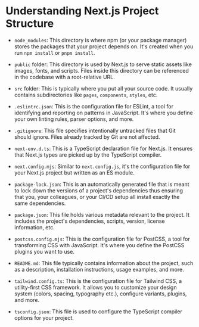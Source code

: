 # Understanding Next.js Project Structure

- `node_modules`: This directory is where npm (or your package manager) stores the packages that your project depends on. It's created when you run `npm install` or `pnpm install`.

- `public` folder: This directory is used by Next.js to serve static assets like images, fonts, and scripts. Files inside this directory can be referenced in the codebase with a root-relative URL.

- `src` folder: This is typically where you put all your source code. It usually contains subdirectories like `pages`, `components`, `styles`, etc.

- `.eslintrc.json`: This is the configuration file for ESLint, a tool for identifying and reporting on patterns in JavaScript. It's where you define your own linting rules, parser options, and more.

- `.gitignore`: This file specifies intentionally untracked files that Git should ignore. Files already tracked by Git are not affected.

- `next-env.d.ts`: This is a TypeScript declaration file for Next.js. It ensures that Next.js types are picked up by the TypeScript compiler.

- `next.config.mjs`: Similar to `next.config.js`, it's the configuration file for your Next.js project but written as an ES module.

- `package-lock.json`: This is an automatically generated file that is meant to lock down the versions of a project's dependencies thus ensuring that you, your colleagues, or your CI/CD setup all install exactly the same dependencies.

- `package.json`: This file holds various metadata relevant to the project. It includes the project's dependencies, scripts, version, license information, etc.

- `postcss.config.mjs`: This is the configuration file for PostCSS, a tool for transforming CSS with JavaScript. It's where you define the PostCSS plugins you want to use.

- `README.md`: This file typically contains information about the project, such as a description, installation instructions, usage examples, and more.

- `tailwind.config.ts`: This is the configuration file for Tailwind CSS, a utility-first CSS framework. It allows you to customize your design system (colors, spacing, typography etc.), configure variants, plugins, and more.

- `tsconfig.json`: This file is used to configure the TypeScript compiler options for your project.
